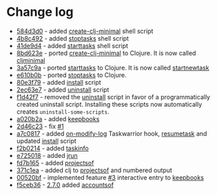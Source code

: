 # Change log
- [584d3d0](../../commit/584d3d04b3d9d2a9d1fdd79789e7c4908daa40be) - added [create-clj-minimal](../41de9d4fd0103c7b1cefa4b47439054353a59a91/create-clj-minimal) shell script
- [4b8c492](../../commit/4b8c492ecd1725646dbff502a19a77cc73c52747) - added [stoptasks](../41de9d4fd0103c7b1cefa4b47439054353a59a91/stoptasks) shell script
- [41de9d4](../../commit/41de9d4fd0103c7b1cefa4b47439054353a59a91) - added [starttasks](../41de9d4fd0103c7b1cefa4b47439054353a59a91/starttask) shell script
- [8bd623e](../../commit/8bd623ef16068c4ed0ece1d1df32ed6bb0b210b8) - ported [create-clj-minimal](../41de9d4fd0103c7b1cefa4b47439054353a59a91/create-clj-minimal) to Clojure. It is now called [cljminimal](./cljminimal.clj)
- [3a57c9a](../../commit/3a57c9abac263ceea7add9513b70868862b98d1d) - ported [starttasks](../41de9d4fd0103c7b1cefa4b47439054353a59a91/starttask) to Clojure. It is now called [startnewtask](./startnewtask.clj)
- [e610b0b](../../commit/e610b0b5c82580de74f6ccb644e9e092f9f7e130) - ported [stoptasks](./stoptasks.clj) to Clojure.
- [80e3f79](../../commit/80e3f792e56c5b620fa5ff1a6493c8b913188df7) - added [install](./install.clj) script
- [2ec63e7](../../commit/2ec63e7e77a2adb9f3b2e22090f85a911868f238) - added [uninstall](../2ec63e7e77a2adb9f3b2e22090f85a911868f238/uninstall-some-utils.clj) script
- [f1d42f7](../../commit/f1d42f7bc172d9ffdf51419d17b5d7792dabe70e) - removed the [uninstall](../2ec63e7e77a2adb9f3b2e22090f85a911868f238/uninstall-some-utils.clj) script in favor of a programmatically created uninstall script. Installing these scripts now automatically creates `uninstall-some-scripts`.
- [a020b2a](../../commit/a020b2aba3fdbcc132e53df2b4859d5aab88e9f1) - added [keepbooks](./keepbooks.clj)
- [2d46c23](../../commit/2d46c233a158950a3b2860f405a7dfb81484e06e) - fix [#1](../../issues/1)
- [a7c0817](../../commit/a7c081747dc0ec4404f6a17dc3f9141316cdc534) - added [on-modify-log](./on-modify-log.clj) Taskwarrior hook, [resumetask](./resumetask.clj) and updated [install](./install.clj) script
- [f2b0214](../../commit/f2b021434554a3491c5cf07aced3a33479e662d1) - added [taskinfo](./taskinfo.clj) 
- [e725018](../../commit/e7250185cc92cb0d2626b0048817ccd8a4e3cb5d) - added [jrun](./jrun.clj)
- [fd7b165](../../commit/fd7b165136f06fcd8c018401942c008ba0a261da) - added [projectsof](./projectsof.clj)
- [371c1ea](../../commit/371c1ea57bf5ebf3da98423552edba18d66f6957) - added clj to [projectsof](./projectsof.clj) and numbered output
- [00520bf](../../commit/00520bf253a05fdcd2253c10b61be33b4c363cfa) - implemented feature [#3](../../issues/3) interactive entry to [keepbooks](./keepbooks.clj)
- [f5ceb36](../../commit/f5ceb365150694ab86475a344da9c16946852b90) - [2.7.0](../../releases/tags/2.7.0) added [accountsof](./accountsof.clj) 

